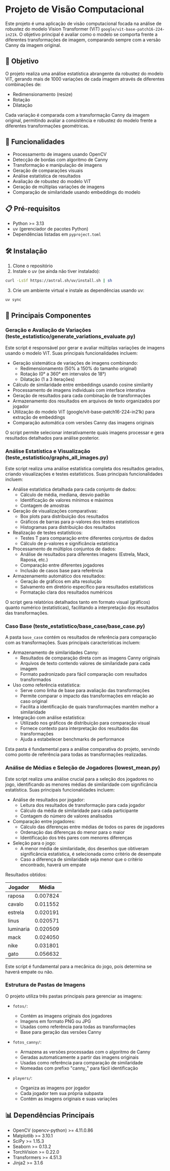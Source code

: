 # Projeto de Visão Computacional

Este projeto é uma aplicação de visão computacional focada na análise de robustez do modelo Vision Transformer (ViT) `google/vit-base-patch16-224-in21k`. O objetivo principal é avaliar como o modelo se comporta frente a diferentes transformações de imagem, comparando sempre com a versão Canny da imagem original.

## 🎯 Objetivo

O projeto realiza uma análise estatística abrangente da robustez do modelo ViT, gerando mais de 1000 variações de cada imagem através de diferentes combinações de:

-   Redimensionamento (resize)
-   Rotação
-   Dilatação

Cada variação é comparada com a transformação Canny da imagem original, permitindo avaliar a consistência e robustez do modelo frente a diferentes transformações geométricas.

## 🚀 Funcionalidades

-   Processamento de imagens usando OpenCV
-   Detecção de bordas com algoritmo de Canny
-   Transformação e manipulação de imagens
-   Geração de comparações visuais
-   Análise estatística de resultados
-   Avaliação de robustez do modelo ViT
-   Geração de múltiplas variações de imagens
-   Comparação de similaridade usando embeddings do modelo

## 📋 Pré-requisitos

-   Python >= 3.13
-   uv (gerenciador de pacotes Python)
-   Dependências listadas em `pyproject.toml`

## 🛠️ Instalação

1. Clone o repositório
2. Instale o uv (se ainda não tiver instalado):

```bash
curl -LsSf https://astral.sh/uv/install.sh | sh
```

3. Crie um ambiente virtual e instale as dependências usando uv:

```bash
uv sync
```

## 🎯 Principais Componentes

### Geração e Avaliação de Variações (teste_estatistico/generate_variations_evaluate.py)

Este script é responsável por gerar e avaliar múltiplas variações de imagens usando o modelo ViT. Suas principais funcionalidades incluem:

-   Geração sistemática de variações de imagens combinando:
    -   Redimensionamento (50% a 150% do tamanho original)
    -   Rotação (0° a 360° em intervalos de 18°)
    -   Dilatação (1 a 3 iterações)
-   Cálculo de similaridade entre embeddings usando cosine similarity
-   Processamento de imagens individuais com interface interativa
-   Geração de resultados para cada combinação de transformações
-   Armazenamento dos resultados em arquivos de texto organizados por jogador
-   Utilização do modelo ViT (google/vit-base-patch16-224-in21k) para extração de embeddings
-   Comparação automática com versões Canny das imagens originais

O script permite selecionar interativamente quais imagens processar e gera resultados detalhados para análise posterior.

### Análise Estatística e Visualização (teste_estatistico/graphs_all_images.py)

Este script realiza uma análise estatística completa dos resultados gerados, criando visualizações e testes estatísticos. Suas principais funcionalidades incluem:

-   Análise estatística detalhada para cada conjunto de dados:
    -   Cálculo de média, mediana, desvio padrão
    -   Identificação de valores mínimos e máximos
    -   Contagem de amostras
-   Geração de visualizações comparativas:
    -   Box plots para distribuição dos resultados
    -   Gráficos de barras para p-valores dos testes estatísticos
    -   Histogramas para distribuição dos resultados
-   Realização de testes estatísticos:
    -   Testes T para comparação entre diferentes conjuntos de dados
    -   Cálculo de p-valores e significância estatística
-   Processamento de múltiplos conjuntos de dados:
    -   Análise de resultados para diferentes imagens (Estrela, Mack, Raposa, etc.)
    -   Comparação entre diferentes jogadores
    -   Inclusão de casos base para referência
-   Armazenamento automático dos resultados:
    -   Geração de gráficos em alta resolução
    -   Salvamento em diretório específico para resultados estatísticos
    -   Formatação clara dos resultados numéricos

O script gera relatórios detalhados tanto em formato visual (gráficos) quanto numérico (estatísticas), facilitando a interpretação dos resultados das transformações.

### Caso Base (teste_estatistico/base_case/base_case.py)

A pasta `base_case` contém os resultados de referência para comparação com as transformações. Suas principais características incluem:

-   Armazenamento de similaridades Canny:
    -   Resultados de comparação direta com as imagens Canny originais
    -   Arquivos de texto contendo valores de similaridade para cada imagem
    -   Formato padronizado para fácil comparação com resultados transformados
-   Uso como referência estatística:
    -   Serve como linha de base para avaliação das transformações
    -   Permite comparar o impacto das transformações em relação ao caso original
    -   Facilita a identificação de quais transformações mantêm melhor a similaridade
-   Integração com análise estatística:
    -   Utilizado nos gráficos de distribuição para comparação visual
    -   Fornece contexto para interpretação dos resultados das transformações
    -   Ajuda a estabelecer benchmarks de performance

Esta pasta é fundamental para a análise comparativa do projeto, servindo como ponto de referência para todas as transformações realizadas.

### Análise de Médias e Seleção de Jogadores (lowest_mean.py)

Este script realiza uma análise crucial para a seleção dos jogadores no jogo, identificando as menores médias de similaridade com significância estatística. Suas principais funcionalidades incluem:

-   Análise de resultados por jogador:
    -   Leitura dos resultados de transformação para cada jogador
    -   Cálculo da média de similaridade para cada participante
    -   Contagem do número de valores analisados
-   Comparação entre jogadores:
    -   Cálculo das diferenças entre médias de todos os pares de jogadores
    -   Ordenação das diferenças do menor para o maior
    -   Identificação dos três pares com menores diferenças
-   Seleção para o jogo:
    -   A menor média de similaridade, dos desenhos que obtiveram significância estatística, é selecionada como critério de desempate
    -   Caso a diferença de similaridade seja menor que o critério encontrado, haverá um empate

Resultados obtidos:

| Jogador   | Média    |
| --------- | -------- |
| raposa    | 0.007824 |
| cavalo    | 0.011552 |
| estrela   | 0.020191 |
| linus     | 0.020571 |
| luminaria | 0.020509 |
| mack      | 0.024050 |
| nike      | 0.031801 |
| gato      | 0.056632 |

Este script é fundamental para a mecânica do jogo, pois determina se haverá empate ou não.

### Estrutura de Pastas de Imagens

O projeto utiliza três pastas principais para gerenciar as imagens:

-   `fotos/`:

    -   Contém as imagens originais dos jogadores
    -   Imagens em formato PNG ou JPG
    -   Usadas como referência para todas as transformações
    -   Base para geração das versões Canny

-   `fotos_canny/`:

    -   Armazena as versões processadas com o algoritmo de Canny
    -   Geradas automaticamente a partir das imagens originais
    -   Usadas como referência para comparação de similaridade
    -   Nomeadas com prefixo "canny\_" para fácil identificação

-   `players/`:
    -   Organiza as imagens por jogador
    -   Cada jogador tem sua própria subpasta
    -   Contém as imagens originais e suas variações

## 📊 Dependências Principais

-   OpenCV (opencv-python) >= 4.11.0.86
-   Matplotlib >= 3.10.1
-   SciPy >= 1.15.3
-   Seaborn >= 0.13.2
-   TorchVision >= 0.22.0
-   Transformers >= 4.51.3
-   Jinja2 >= 3.1.6